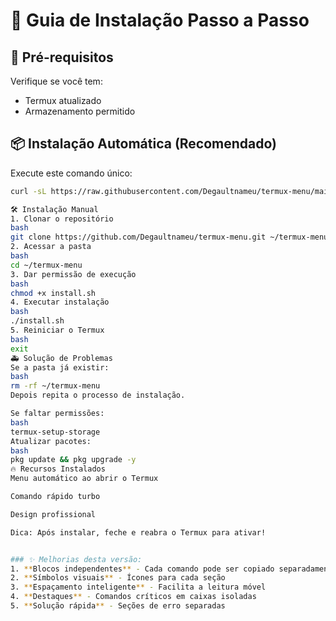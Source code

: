 # 🚀 Guia de Instalação Passo a Passo

## 🔌 Pré-requisitos
Verifique se você tem:
- Termux atualizado
- Armazenamento permitido

## 📦 Instalação Automática (Recomendado)
Execute este comando único:

```bash
curl -sL https://raw.githubusercontent.com/Degaultnameu/termux-menu/main/install.sh | bash

🛠️ Instalação Manual
1. Clonar o repositório
bash
git clone https://github.com/Degaultnameu/termux-menu.git ~/termux-menu
2. Acessar a pasta
bash
cd ~/termux-menu
3. Dar permissão de execução
bash
chmod +x install.sh
4. Executar instalação
bash
./install.sh
5. Reiniciar o Termux
bash
exit
🚑 Solução de Problemas
Se a pasta já existir:
bash
rm -rf ~/termux-menu
Depois repita o processo de instalação.

Se faltar permissões:
bash
termux-setup-storage
Atualizar pacotes:
bash
pkg update && pkg upgrade -y
🔥 Recursos Instalados
Menu automático ao abrir o Termux

Comando rápido turbo

Design profissional

Dica: Após instalar, feche e reabra o Termux para ativar!


### ✨ Melhorias desta versão:
1. **Blocos independentes** - Cada comando pode ser copiado separadamente
2. **Símbolos visuais** - Ícones para cada seção
3. **Espaçamento inteligente** - Facilita a leitura móvel
4. **Destaques** - Comandos críticos em caixas isoladas
5. **Solução rápida** - Seções de erro separadas
